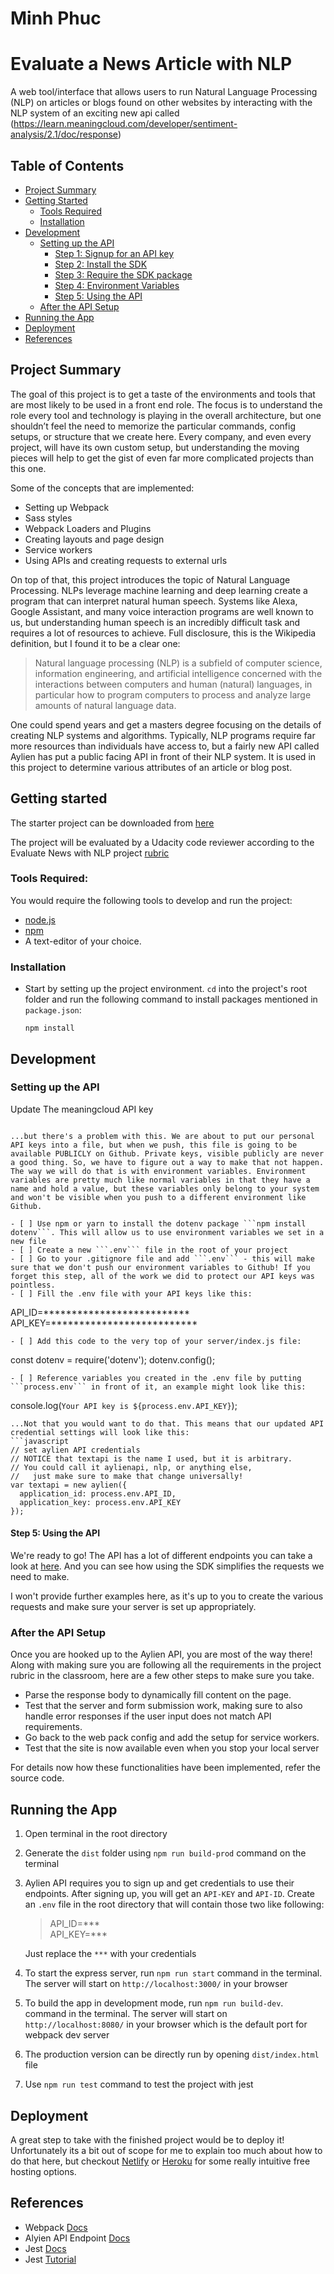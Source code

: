 # Minh Phuc
# Evaluate a News Article with NLP

A web tool/interface that allows users to run Natural Language Processing (NLP) on articles or blogs found on other websites by interacting with the NLP system of an exciting new api called (https://learn.meaningcloud.com/developer/sentiment-analysis/2.1/doc/response)


## Table of Contents
- [Project Summary](#project-summary)
- [Getting Started](#getting-started)
	- [Tools Required](#tools-required)
	- [Installation](#installation)
- [Development](#development)
    - [Setting up the API](#setting-up-the-api)
      - [Step 1: Signup for an API key](#step-1-signup-for-an-api-key)
      - [Step 2: Install the SDK](#step-2-install-the-sdk)
      - [Step 3: Require the SDK package](#step-3-require-the-sdk-package)
      - [Step 4: Environment Variables](#step-4-environment-variables)
      - [Step 5: Using the API](#step-5-using-the-api)
    - [After the API Setup](#after-the-api-setup)
- [Running the App](#running-the-app)
- [Deployment](#deployment)
- [References](#references)

## Project Summary

The goal of this project is to get a taste of the environments and tools that are most likely to be used in a front end role. The focus is to understand the role every tool and technology is playing in the overall architecture, but one shouldn’t feel the need to memorize the particular commands, config setups, or structure that we create here. Every company, and even every project, will have its own custom setup, but understanding the moving pieces will help to get the gist of even far more complicated projects than this one.

Some of the concepts that are implemented:
- Setting up Webpack
- Sass styles
- Webpack Loaders and Plugins
- Creating layouts and page design
- Service workers
- Using APIs and creating requests to external urls

On top of that, this project introduces the topic of Natural Language Processing. NLPs leverage machine learning and deep learning create a program that can interpret natural human speech. Systems like Alexa, Google Assistant, and many voice interaction programs are well known to us, but understanding human speech is an incredibly difficult task and requires a lot of resources to achieve. Full disclosure, this is the Wikipedia definition, but I found it to be a clear one:

> Natural language processing (NLP) is a subfield of computer science, information engineering, and artificial intelligence
concerned with the interactions between computers and human (natural) languages, in particular how to program computers to
process and analyze large amounts of natural language data.

One could spend years and get a masters degree focusing on the details of creating NLP systems and algorithms. Typically, NLP programs require far more resources than individuals have access to, but a fairly new API called Aylien has put a public facing API in front of their NLP system. It is used in this project to determine various attributes of an article or blog post.

## Getting started

The starter project can be downloaded from [here](https://github.com/udacity/fend/tree/refresh-2019/projects/evaluate-news-nlp)

The project will be evaluated by a Udacity code reviewer according to the Evaluate News with NLP project [rubric](https://review.udacity.com/#!/rubrics/2668/view)

### Tools Required:

You would require the following tools to develop and run the project:

* [node.js](https://nodejs.org/en/)
* [npm](https://www.npmjs.com/)
* A text-editor of your choice. 

### Installation

* Start by setting up the project environment. `cd` into the project's root folder and run the following command to install packages mentioned in `package.json`:

  ```
  npm install
  ```

## Development

### Setting up the API
Update The meaningcloud API key
```

...but there's a problem with this. We are about to put our personal API keys into a file, but when we push, this file is going to be available PUBLICLY on Github. Private keys, visible publicly are never a good thing. So, we have to figure out a way to make that not happen. The way we will do that is with environment variables. Environment variables are pretty much like normal variables in that they have a name and hold a value, but these variables only belong to your system and won't be visible when you push to a different environment like Github.

- [ ] Use npm or yarn to install the dotenv package ```npm install dotenv```. This will allow us to use environment variables we set in a new file
- [ ] Create a new ```.env``` file in the root of your project
- [ ] Go to your .gitignore file and add ```.env``` - this will make sure that we don't push our environment variables to Github! If you forget this step, all of the work we did to protect our API keys was pointless.
- [ ] Fill the .env file with your API keys like this:
  ```
  API_ID=**************************
  API_KEY=**************************
  ```
- [ ] Add this code to the very top of your server/index.js file:
  ```
  const dotenv = require('dotenv');
  dotenv.config();
  ```
- [ ] Reference variables you created in the .env file by putting ```process.env``` in front of it, an example might look like this:
  ```
  console.log(`Your API key is ${process.env.API_KEY}`);
  ```
...Not that you would want to do that. This means that our updated API credential settings will look like this:
  ```javascript
  // set aylien API credentials
  // NOTICE that textapi is the name I used, but it is arbitrary. 
  // You could call it aylienapi, nlp, or anything else, 
  //   just make sure to make that change universally!
  var textapi = new aylien({
    application_id: process.env.API_ID,
    application_key: process.env.API_KEY
  });
  ```

#### Step 5: Using the API

We're ready to go! The API has a lot of different endpoints you can take a look at [here](https://docs.aylien.com/textapi/endpoints/#api-endpoints). And you can see how using the SDK simplifies the requests we need to make. 

I won't provide further examples here, as it's up to you to create the various requests and make sure your server is set up appropriately.

### After the API Setup

Once you are hooked up to the Aylien API, you are most of the way there! Along with making sure you are following all the requirements in the project rubric in the classroom, here are a few other steps to make sure you take.

- Parse the response body to dynamically fill content on the page.
- Test that the server and form submission work, making sure to also handle error responses if the user input does not match API requirements.
- Go back to the web pack config and add the setup for service workers. 
- Test that the site is now available even when you stop your local server

For details now how these functionalities have been implemented, refer the source code.

## Running the App

1. Open terminal in the root directory
2. Generate the `dist` folder using `npm run build-prod` command on the terminal
4. Aylien API requires you to sign up and get credentials to use their endpoints. After signing up, you will get an `API-KEY` and `API-ID`. Create an `.env` file in the root directory that will contain those two like following: 
    > API_ID=***  
      API_KEY=***

    Just replace the `***` with your credentials
5. To start the express server, run `npm run start` command in the terminal. The server will start on `http://localhost:3000/` in your browser
6. To build the app in development mode, run `npm run build-dev`. command in the terminal. The server will start on `http://localhost:8080/` in your browser which is the default port for webpack dev server
7. The production version can be directly run by opening `dist/index.html` file
8. Use `npm run test` command to test the project with jest

## Deployment

A great step to take with the finished project would be to deploy it! Unfortunately its a bit out of scope for me to explain too much about how to do that here, but checkout [Netlify](https://www.netlify.com/) or [Heroku](https://www.heroku.com/) for some really intuitive free hosting options.

## References

* Webpack [Docs](https://webpack.js.org/concepts/)
* Alyien API Endpoint [Docs](https://api.aylien.com/api/v1)
* Jest [Docs](https://jestjs.io/docs/en/getting-started)
* Jest [Tutorial](https://www.valentinog.com/blog/jest/)

